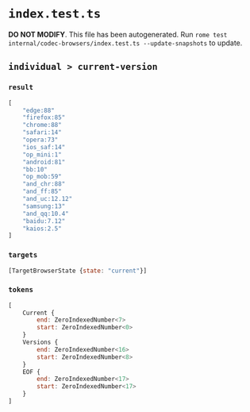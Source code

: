 # `index.test.ts`

**DO NOT MODIFY**. This file has been autogenerated. Run `rome test internal/codec-browsers/index.test.ts --update-snapshots` to update.

## `individual > current-version`

### `result`

```javascript
[
	"edge:88"
	"firefox:85"
	"chrome:88"
	"safari:14"
	"opera:73"
	"ios_saf:14"
	"op_mini:1"
	"android:81"
	"bb:10"
	"op_mob:59"
	"and_chr:88"
	"and_ff:85"
	"and_uc:12.12"
	"samsung:13"
	"and_qq:10.4"
	"baidu:7.12"
	"kaios:2.5"
]
```

### `targets`

```javascript
[TargetBrowserState {state: "current"}]
```

### `tokens`

```javascript
[
	Current {
		end: ZeroIndexedNumber<7>
		start: ZeroIndexedNumber<0>
	}
	Versions {
		end: ZeroIndexedNumber<16>
		start: ZeroIndexedNumber<8>
	}
	EOF {
		end: ZeroIndexedNumber<17>
		start: ZeroIndexedNumber<17>
	}
]
```
